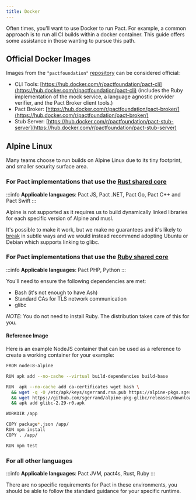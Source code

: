 ```yaml
---
title: Docker
---
```


Often times, you'll want to use Docker to run Pact. For example, a common approach is to run all CI builds within a docker container. This guide offers some assistance in those wanting to pursue this path.

## Official Docker Images

Images from the `"pactfoundation"` [repository](https://hub.docker.com/u/pactfoundation) can be considered official:

* CLI Tools: [https://hub.docker.com/r/pactfoundation/pact-cli](https://hub.docker.com/r/pactfoundation/pact-cli) \(includes the Ruby implementation of the mock service, a language agnostic provider verifier, and the Pact Broker client tools.\)
* Pact Broker: [https://hub.docker.com/r/pactfoundation/pact-broker/](https://hub.docker.com/r/pactfoundation/pact-broker/)
* Stub Server: [https://hub.docker.com/r/pactfoundation/pact-stub-server](https://hub.docker.com/r/pactfoundation/pact-stub-server)

## Alpine Linux

Many teams choose to run builds on Alpine Linux due to its tiny footprint, and smaller security surface area. 

### For Pact implementations that use the [Rust shared core](roadmap/feature_support)
:::info
**Applicable languages**: Pact JS, Pact .NET, Pact Go, Pact C++ and Pact Swift
:::

Alpine is not supported as it requires us to build dynamically linked libraries for each specific version of Alpine and musl.

It's possible to make it work, but we make no guarantees and it's likely to [break](https://ariadne.space/2021/08/26/there-is-no-such-thing-as-a-glibc-based-alpine-image/) in subtle ways and we would instead recommend adopting Ubuntu or Debian which supports linking to glibc. 

### For Pact implementations that use the [Ruby shared core](roadmap/feature_support) 
:::info
**Applicable languages**: Pact PHP, Python
:::

You'll need to ensure the following dependencies are met:

* Bash \(it's not enough to have Ash\)
* Standard CAs for TLS network communication
* glibc

_NOTE_: You do not need to install Ruby. The distribution takes care of this for you.

#### Reference Image

Here is an example NodeJS container that can be used as a reference to create a working container for your example:

```bash
FROM node:8-alpine

RUN apk add --no-cache --virtual build-dependencies build-base

RUN  apk --no-cache add ca-certificates wget bash \
  && wget -q -O /etc/apk/keys/sgerrand.rsa.pub https://alpine-pkgs.sgerrand.com/sgerrand.rsa.pub \
  && wget https://github.com/sgerrand/alpine-pkg-glibc/releases/download/2.29-r0/glibc-2.29-r0.apk \
  && apk add glibc-2.29-r0.apk

WORKDIR /app

COPY package*.json /app/
RUN npm install
COPY . /app/

RUN npm test
```


### For all other languages
:::info
**Applicable languages**: Pact JVM, pact4s, Rust, Ruby
:::

There are no specific requirements for Pact in these environments, you should be able to follow the standard guidance for your specific runtime.